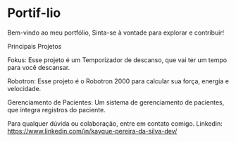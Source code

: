 # Portif-lio

Bem-vindo ao meu portfólio, Sinta-se à vontade para explorar e contribuir!

Principais Projetos

Fokus: Esse projeto é um Temporizador de descanso, que vai ter um tempo para você descansar.

Robotron: Esse projeto é o Robotron 2000 para calcular sua força, energia e velocidade.

Gerenciamento de Pacientes: Um sistema de gerenciamento de pacientes, que integra registros do paciente.

Para qualquer dúvida ou colaboração, entre em contato comigo. Linkedin: https://www.linkedin.com/in/kayque-pereira-da-silva-dev/
